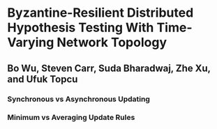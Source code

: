 # Byzantine-Resilient Distributed Hypothesis Testing With Time-Varying Network Topology

## Bo Wu, Steven Carr, Suda Bharadwaj, Zhe Xu, and Ufuk Topcu

### Synchronous vs Asynchronous Updating



### Minimum vs Averaging Update Rules
